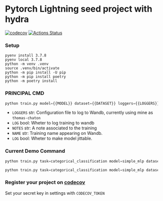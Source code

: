 # Pytorch Lightning seed project with hydra

[![codecov](https://codecov.io/gh/tchaton/lightning-hydra-seed/branch/master/graph/badge.svg)](https://codecov.io/gh/tchaton/lightning-hydra-seed) [![Actions Status](https://github.com/tchaton/lightning-hydra-seed/workflows/unittest/badge.svg)](https://github.com/tchaton/lightning-hydra-seed/actions)

### Setup

```
pyenv install 3.7.8
pyenv local 3.7.8
python -m venv .venv
source .venv/bin/activate
python -m pip install -U pip
python -m pip install poetry
python -m poetry install
```

### PRINCIPAL CMD

```python
python train.py model={{MODEL}} dataset={{DATASET}} loggers={{LOGGERS}} log={{LOG}} notes={{NOTES}} name={{NAME}} jit={{JIT}}
```

- `LOGGERS` str: Configuration file to log to Wandb, currently using mine as `thomas-chaton`
- `LOG` bool: Wheter to log training to wandb
- `NOTES` str: A note associated to the training
- `NAME` str: Training name appearing on Wandb.
- `LOG` bool: Wheter to make model jittable.

### Current Demo Command

```python
python train.py task=categorical_classification model=simple_mlp dataset=mnist loggers=thomas-chaton log=False
```

```python
python train.py task=categorical_classification model=simple_mlp dataset=mnist loggers=thomas-chaton log=False notes="My Simple MLP with Adam" notes="My Simple MLP with Adam" name="My Simple MLP with Adam" jit=False
```

### Register your project on [codecov](https://codecov.io)

Set your secret key in settings with `CODECOV_TOKEN`
